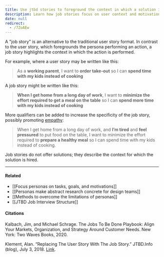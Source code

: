 ```yaml
---
title: Use jtbd stories to foreground the context in which a solution is required
description: Learn how job stories focus on user context and motivations to improve product design, offering a clear alternative to traditional user stories by highlighting real user needs and situations.
date: null
redirect:
  - /7ZoAEw
---
```


A "job story" is an alternative to the traditional user story format. In contrast to the user story, which foregrounds the persona performing an action, a job story highlights the context in which the action is performed.

For example, where a user story may be written like this:

> As a **working parent**, I want to **order take-out** so I can **spend time with my kids instead of cooking**

A job story might be written like this:

> **When I get home from a long day of work**, I want to **minimize the effort required to get a meal on the table** so I can **spend more time with my kids instead of cooking**

More qualifiers can be added to increase the specificity of the job story, possibly promoting [empathy](https://publish.obsidian.md/mobydiction/notes/Different+forms+of+empathy):

> When I get home from a long day of work, and **I’m tired** and **feel pressured** to put food on the table, I want to minimize the effort required to **prepare a healthy meal** so I can spend time with my kids instead of cooking.

Job stories do not offer solutions; they describe the context for which the solution is hired.

---

#### Related

- [[Focus personas on tasks, goals, and motivations]]
- [[Personas make abstract research concrete for design teams]]
- [[Methods to overcome the limitations of personas]]
- [[JTBD Job Interview Structure]]

#### Citations

Kalbach, Jim, and Michael Schrage. The Jobs To Be Done Playbook: Align Your Markets, Organization, and Strategy Around Customer Needs. New York: Two Waves Books, 2020.

Klement, Alan. “Replacing The User Story With The Job Story.” JTBD.Info (blog), July 3, 2018. [Link](https://jtbd.info/replacing-the-user-story-with-the-job-story-af7cdee10c27).
